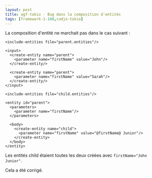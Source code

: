 ```yaml
---
layout: post
title: agf-tokio - Bug dans la composition d'entités
tags: [framework-1-108,codjo-tokio]
---
```

La composition d'entité ne marchait pas dans le cas suivant :
```xml|title=tokio
<include-entities file="parent.entities"/>

<input>
  <create-entity name="parent">
    <parameter name="firstName" value="John"/>
  </create-entity/>

  <create-entity name="parent">
    <parameter name="firstName" value="Sarah"/>
  </create-entity/>
</input>
```

```xml|title=parent.entities
<include-entities file="child.entities"/>

<entity id="parent">
  <parameters>
    <parameter name="firstName"/>
  </parameters>

  <body>
    <create-entity name="child">
      <parameter name="firstName" value="@firstName@ Junior"/>
    </create-entity>
  </body>
</entity>
```

Les entités child étaient toutes les deux créées avec ```firstName="John Junior"```.

Cela a été corrigé.